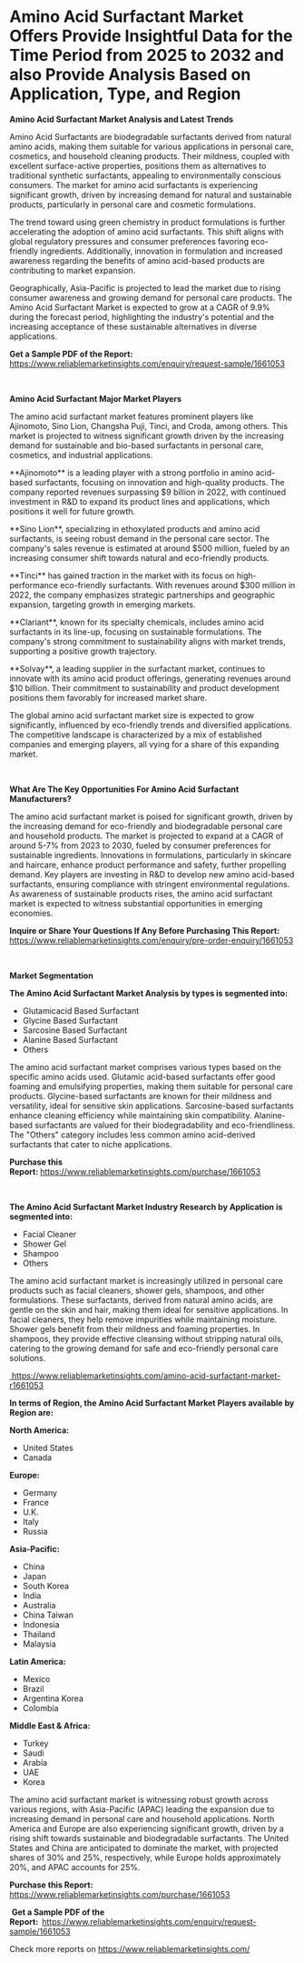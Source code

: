 <p><h1>Amino Acid Surfactant Market Offers Provide Insightful Data for the Time Period from 2025 to 2032 and also Provide Analysis Based on Application, Type, and Region</h1></p><p><strong>Amino Acid Surfactant Market Analysis and Latest Trends</strong></p>
<p><p>Amino Acid Surfactants are biodegradable surfactants derived from natural amino acids, making them suitable for various applications in personal care, cosmetics, and household cleaning products. Their mildness, coupled with excellent surface-active properties, positions them as alternatives to traditional synthetic surfactants, appealing to environmentally conscious consumers. The market for amino acid surfactants is experiencing significant growth, driven by increasing demand for natural and sustainable products, particularly in personal care and cosmetic formulations. </p><p>The trend toward using green chemistry in product formulations is further accelerating the adoption of amino acid surfactants. This shift aligns with global regulatory pressures and consumer preferences favoring eco-friendly ingredients. Additionally, innovation in formulation and increased awareness regarding the benefits of amino acid-based products are contributing to market expansion. </p><p>Geographically, Asia-Pacific is projected to lead the market due to rising consumer awareness and growing demand for personal care products. The Amino Acid Surfactant Market is expected to grow at a CAGR of 9.9% during the forecast period, highlighting the industry's potential and the increasing acceptance of these sustainable alternatives in diverse applications.</p></p>
<p><strong>Get a Sample PDF of the Report:&nbsp;</strong> <a href="https://www.reliablemarketinsights.com/enquiry/request-sample/1661053?utm_campaign=2106&utm_medium=2&utm_source=Github&utm_content=ia&utm_term=30012025&utm_id=amino-acid-surfactant">https://www.reliablemarketinsights.com/enquiry/request-sample/1661053</a></p>
<p>&nbsp;</p>
<p><strong>Amino Acid Surfactant Major Market Players</strong></p>
<p><p>The amino acid surfactant market features prominent players like Ajinomoto, Sino Lion, Changsha Puji, Tinci, and Croda, among others. This market is projected to witness significant growth driven by the increasing demand for sustainable and bio-based surfactants in personal care, cosmetics, and industrial applications.</p><p>**Ajinomoto** is a leading player with a strong portfolio in amino acid-based surfactants, focusing on innovation and high-quality products. The company reported revenues surpassing $9 billion in 2022, with continued investment in R&D to expand its product lines and applications, which positions it well for future growth.</p><p>**Sino Lion**, specializing in ethoxylated products and amino acid surfactants, is seeing robust demand in the personal care sector. The company's sales revenue is estimated at around $500 million, fueled by an increasing consumer shift towards natural and eco-friendly products.</p><p>**Tinci** has gained traction in the market with its focus on high-performance eco-friendly surfactants. With revenues around $300 million in 2022, the company emphasizes strategic partnerships and geographic expansion, targeting growth in emerging markets.</p><p>**Clariant**, known for its specialty chemicals, includes amino acid surfactants in its line-up, focusing on sustainable formulations. The company's strong commitment to sustainability aligns with market trends, supporting a positive growth trajectory.</p><p>**Solvay**, a leading supplier in the surfactant market, continues to innovate with its amino acid product offerings, generating revenues around $10 billion. Their commitment to sustainability and product development positions them favorably for increased market share.</p><p>The global amino acid surfactant market size is expected to grow significantly, influenced by eco-friendly trends and diversified applications. The competitive landscape is characterized by a mix of established companies and emerging players, all vying for a share of this expanding market.</p></p>
<p>&nbsp;</p>
<p><strong>What Are The Key Opportunities For Amino Acid Surfactant Manufacturers?</strong></p>
<p><p>The amino acid surfactant market is poised for significant growth, driven by the increasing demand for eco-friendly and biodegradable personal care and household products. The market is projected to expand at a CAGR of around 5-7% from 2023 to 2030, fueled by consumer preferences for sustainable ingredients. Innovations in formulations, particularly in skincare and haircare, enhance product performance and safety, further propelling demand. Key players are investing in R&D to develop new amino acid-based surfactants, ensuring compliance with stringent environmental regulations. As awareness of sustainable products rises, the amino acid surfactant market is expected to witness substantial opportunities in emerging economies.</p></p>
<p><strong>Inquire or Share Your Questions If Any Before Purchasing This Report:</strong> <a href="https://www.reliablemarketinsights.com/enquiry/pre-order-enquiry/1661053?utm_campaign=2106&utm_medium=2&utm_source=Github&utm_content=ia&utm_term=30012025&utm_id=amino-acid-surfactant">https://www.reliablemarketinsights.com/enquiry/pre-order-enquiry/1661053</a></p>
<p>&nbsp;</p>
<p><strong>Market Segmentation</strong></p>
<p><strong>The Amino Acid Surfactant Market Analysis by types is segmented into:</strong></p>
<p><ul><li>Glutamicacid Based Surfactant</li><li>Glycine Based Surfactant</li><li>Sarcosine Based Surfactant</li><li>Alanine Based Surfactant</li><li>Others</li></ul></p>
<p><p>The amino acid surfactant market comprises various types based on the specific amino acids used. Glutamic acid-based surfactants offer good foaming and emulsifying properties, making them suitable for personal care products. Glycine-based surfactants are known for their mildness and versatility, ideal for sensitive skin applications. Sarcosine-based surfactants enhance cleaning efficiency while maintaining skin compatibility. Alanine-based surfactants are valued for their biodegradability and eco-friendliness. The "Others" category includes less common amino acid-derived surfactants that cater to niche applications.</p></p>
<p><strong>Purchase this Report:&nbsp;</strong><a href="https://www.reliablemarketinsights.com/purchase/1661053?utm_campaign=2106&utm_medium=2&utm_source=Github&utm_content=ia&utm_term=30012025&utm_id=amino-acid-surfactant">https://www.reliablemarketinsights.com/purchase/1661053</a></p>
<p>&nbsp;</p>
<p><strong>The Amino Acid Surfactant Market Industry Research by Application is segmented into:</strong></p>
<p><ul><li>Facial Cleaner</li><li>Shower Gel</li><li>Shampoo</li><li>Others</li></ul></p>
<p><p>The amino acid surfactant market is increasingly utilized in personal care products such as facial cleaners, shower gels, shampoos, and other formulations. These surfactants, derived from natural amino acids, are gentle on the skin and hair, making them ideal for sensitive applications. In facial cleaners, they help remove impurities while maintaining moisture. Shower gels benefit from their mildness and foaming properties. In shampoos, they provide effective cleansing without stripping natural oils, catering to the growing demand for safe and eco-friendly personal care solutions.</p></p>
<p><a href="https://www.reliablemarketinsights.com/amino-acid-surfactant-market-r1661053?utm_campaign=2106&utm_medium=2&utm_source=Github&utm_content=ia&utm_term=30012025&utm_id=amino-acid-surfactant">&nbsp;https://www.reliablemarketinsights.com/amino-acid-surfactant-market-r1661053</a></p>
<p><strong>In terms of Region, the Amino Acid Surfactant Market Players available by Region are:</strong></p>
<p>
    <p> <strong> North America: </strong>
        <ul>
            <li>United States</li>
            <li>Canada</li>
        </ul>
        </p> 
    <p> <strong> Europe: </strong>
        <ul>
            <li>Germany</li>
            <li>France</li>
            <li>U.K.</li>
            <li>Italy</li>
            <li>Russia</li>
        </ul>
        </p> 
    <p> <strong> Asia-Pacific: </strong>
        <ul>
            <li>China</li>
            <li>Japan</li>
            <li>South Korea</li>
            <li>India</li>
            <li>Australia</li>
            <li>China Taiwan</li>
            <li>Indonesia</li>
            <li>Thailand</li>
            <li>Malaysia</li>
        </ul>
        </p> 
    <p> <strong> Latin America: </strong>
        <ul>
            <li>Mexico</li>
            <li>Brazil</li>
            <li>Argentina Korea</li>
            <li>Colombia</li>
        </ul>
        </p> 
    <p> <strong> Middle East & Africa: </strong>
        <ul>
            <li>Turkey</li>
            <li>Saudi</li>
            <li>Arabia</li>
            <li>UAE</li>
            <li>Korea</li>
        </ul>
    </p>
    </p>
<p><p>The amino acid surfactant market is witnessing robust growth across various regions, with Asia-Pacific (APAC) leading the expansion due to increasing demand in personal care and household applications. North America and Europe are also experiencing significant growth, driven by a rising shift towards sustainable and biodegradable surfactants. The United States and China are anticipated to dominate the market, with projected shares of 30% and 25%, respectively, while Europe holds approximately 20%, and APAC accounts for 25%.</p></p>
<p><strong>Purchase this Report: </strong><a href="https://www.reliablemarketinsights.com/purchase/1661053?utm_campaign=2106&utm_medium=2&utm_source=Github&utm_content=ia&utm_term=30012025&utm_id=amino-acid-surfactant">https://www.reliablemarketinsights.com/purchase/1661053</a></p>
<p>&nbsp;<strong>Get a Sample PDF of the Report:&nbsp;&nbsp;</strong><a href="https://www.reliablemarketinsights.com/enquiry/request-sample/1661053?utm_campaign=2106&utm_medium=2&utm_source=Github&utm_content=ia&utm_term=30012025&utm_id=amino-acid-surfactant">https://www.reliablemarketinsights.com/enquiry/request-sample/1661053</a></p>
<p><strong></strong></p>
<p>Check more reports on <a href="https://www.reliablemarketinsights.com/?utm_campaign=2106&utm_medium=2&utm_source=Github&utm_content=ia&utm_term=30012025&utm_id=amino-acid-surfactant">https://www.reliablemarketinsights.com/</a></p>